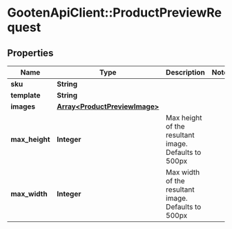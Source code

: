 # GootenApiClient::ProductPreviewRequest

## Properties
Name | Type | Description | Notes
------------ | ------------- | ------------- | -------------
**sku** | **String** |  | 
**template** | **String** |  | 
**images** | [**Array&lt;ProductPreviewImage&gt;**](ProductPreviewImage.md) |  | 
**max_height** | **Integer** | Max height of the resultant image. Defaults to 500px | 
**max_width** | **Integer** | Max width of the resultant image. Defaults to 500px | 


